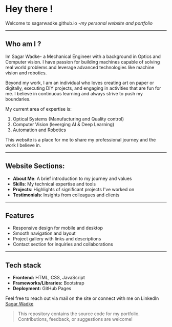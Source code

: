 # Hey there !

Welcome to sagarwadke.github.io _-my personal website and portfolio_

---

## Who am I ?

Im Sagar Wadke- a Mechanical Engineer with a background in Optics and Computer vision. I have passion for building machines capable of solving real world problems and leverage advanced technologies like machine vision and robotics. 

Beyond my work, I am an individual who loves creating art on paper or digitally, executing DIY projects, and engaging in activities that are fun for me. I believe in continuous learning and always strive to push my boundaries.

My current area of expertise is:
1) Optical Systems (Manufacturing and Quality control)
2) Computer Vision (leverging AI & Deep Learning)
3) Automation and Robotics

This website is a place for me to share my professional journey and the work I believe in.

---

## Website Sections:

* **About Me**: A brief introduction to my journey and values
* **Skills**: My technical expertise and tools
* **Projects**: Highlights of significant projects I've worked on
* **Testimonials**: Insights from colleagues and clients

---

## Features

- Responsive design for mobile and desktop
- Smooth navigation and layout
- Project gallery with links and descriptions
- Contact section for inquiries and collaborations

---

## Tech stack

- **Frontend:** HTML, CSS, JavaScript
- **Frameworks/Libraries:** Bootstrap
- **Deployment:** GitHub Pages

Feel free to reach out via mail on the site or connect with me on LinkedIn [Sagar Wadke](https://www.linkedin.com/in/sagarwadke03)
> This repository contains the source code for my portfolio. Contributions, feedback, or suggestions are welcome!

